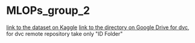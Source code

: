 # MLOPs_group_2

[link to the dataset on Kaggle](https://www.kaggle.com/datasets/poojakeer/e-commerce-dataset)
[link to the directory on Google Drive for dvc](https://drive.google.com/drive/folders/18aBRTpFRJMBK-ngecXdbx91aPD2f0Emg?usp=sharing), for dvc remote repository take only "ID Folder"